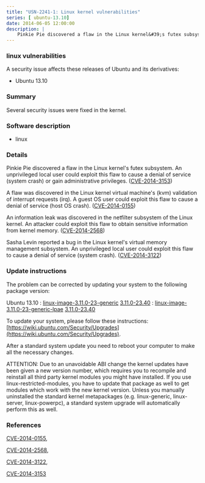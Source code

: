 ```yaml
---
title: "USN-2241-1: Linux kernel vulnerabilities"
series: [ ubuntu-13.10]
date: 2014-06-05 12:00:00
description: |
    Pinkie Pie discovered a flaw in the Linux kernel&#39;s futex subsystem. An unprivileged local user could exploit this flaw to cause a denial of service (system crash) or gain administrative privileges. ([CVE-2014-3153](http://people.ubuntu.com/~ubuntu-security/cve/CVE-2014-3153))
--- 
```

 
### linux vulnerabilities

A security issue affects these releases of Ubuntu and its derivatives:

* Ubuntu 13.10

### Summary

Several security issues were fixed in the kernel. 

### Software description

* linux 

### Details

Pinkie Pie discovered a flaw in the Linux kernel&#39;s futex subsystem. An unprivileged local user could exploit this flaw to cause a denial of service (system crash) or gain administrative privileges. ([CVE-2014-3153](http://people.ubuntu.com/~ubuntu-security/cve/CVE-2014-3153))

A flaw was discovered in the Linux kernel virtual machine&#39;s (kvm) validation of interrupt requests (irq). A guest OS user could exploit this flaw to cause a denial of service (host OS crash). ([CVE-2014-0155](http://people.ubuntu.com/~ubuntu-security/cve/CVE-2014-0155))

An information leak was discovered in the netfilter subsystem of the Linux kernel. An attacker could exploit this flaw to obtain sensitive information from kernel memory. ([CVE-2014-2568](http://people.ubuntu.com/~ubuntu-security/cve/CVE-2014-2568))

Sasha Levin reported a bug in the Linux kernel&#39;s virtual memory management subsystem. An unprivileged local user could exploit this flaw to cause a denial of service (system crash). ([CVE-2014-3122](http://people.ubuntu.com/~ubuntu-security/cve/CVE-2014-3122)) 

### Update instructions

The problem can be corrected by updating your system to the following package version:

Ubuntu 13.10
 : [linux-image-3.11.0-23-generic](https://launchpad.net/ubuntu/+source/linux) <span> [3.11.0-23.40](https://launchpad.net/ubuntu/+source/linux/3.11.0-23.40) </span> 
 : [linux-image-3.11.0-23-generic-lpae](https://launchpad.net/ubuntu/+source/linux) <span> [3.11.0-23.40](https://launchpad.net/ubuntu/+source/linux/3.11.0-23.40) </span> 

To update your system, please follow these instructions: [https://wiki.ubuntu.com/Security/Upgrades](https://wiki.ubuntu.com/Security/Upgrades).

After a standard system update you need to reboot your computer to make all the necessary changes.

ATTENTION: Due to an unavoidable ABI change the kernel updates have been given a new version number, which requires you to recompile and reinstall all third party kernel modules you might have installed. If you use linux-restricted-modules, you have to update that package as well to get modules which work with the new kernel version. Unless you manually uninstalled the standard kernel metapackages (e.g. linux-generic, linux-server, linux-powerpc), a standard system upgrade will automatically perform this as well. 

### References

 [CVE-2014-0155](http://people.ubuntu.com/~ubuntu-security/cve/CVE-2014-0155), 

 [CVE-2014-2568](http://people.ubuntu.com/~ubuntu-security/cve/CVE-2014-2568), 

 [CVE-2014-3122](http://people.ubuntu.com/~ubuntu-security/cve/CVE-2014-3122), 

 [CVE-2014-3153](http://people.ubuntu.com/~ubuntu-security/cve/CVE-2014-3153)
 
